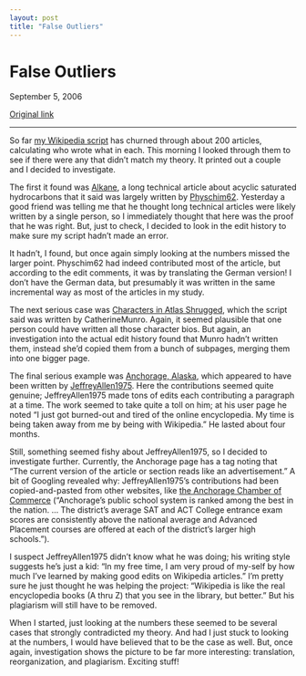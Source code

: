 ```yaml
---
layout: post
title: "False Outliers"
---
```

False Outliers
==============

September 5, 2006

[Original link](http://www.aaronsw.com/weblog/writefp)

* * * * *

So far [my Wikipedia
script](http://aaronsw.com/weblog/whowriteswikipedia) has churned
through about 200 articles, calculating who wrote what in each. This
morning I looked through them to see if there were any that didn’t match
my theory. It printed out a couple and I decided to investigate.

The first it found was [Alkane](http://en.wikipedia.org/wiki/Alkane), a
long technical article about acyclic saturated hydrocarbons that it said
was largely written by
[Physchim62](http://en.wikipedia.org/wiki/User:Physchim62). Yesterday a
good friend was telling me that he thought long technical articles were
likely written by a single person, so I immediately thought that here
was the proof that he was right. But, just to check, I decided to look
in the edit history to make sure my script hadn’t made an error.

It hadn’t, I found, but once again simply looking at the numbers missed
the larger point. Physchim62 had indeed contributed most of the article,
but according to the edit comments, it was by translating the German
version! I don’t have the German data, but presumably it was written in
the same incremental way as most of the articles in my study.

The next serious case was [Characters in Atlas
Shrugged](http://en.wikipedia.org/wiki/Characters_in_Atlas_Shrugged),
which the script said was written by CatherineMunro. Again, it seemed
plausible that one person could have written all those character bios.
But again, an investigation into the actual edit history found that
Munro hadn’t written them, instead she’d copied them from a bunch of
subpages, merging them into one bigger page.

The final serious example was [Anchorage,
Alaska](http://en.wikipedia.org/wiki/Anchorage%2C_Alaska), which
appeared to have been written by
[JeffreyAllen1975](http://en.wikipedia.org/wiki/User:JeffreyAllen1975).
Here the contributions seemed quite genuine; JeffreyAllen1975 made tons
of edits each contributing a paragraph at a time. The work seemed to
take quite a toll on him; at his user page he noted “I just got
burned-out and tired of the online encyclopedia. My time is being taken
away from me by being with Wikipedia.” He lasted about four months.

Still, something seemed fishy about JeffreyAllen1975, so I decided to
investigate further. Currently, the Anchorage page has a tag noting that
“The current version of the article or section reads like an
advertisement.” A bit of Googling revealed why: JeffreyAllen1975’s
contributions had been copied-and-pasted from other websites, like [the
Anchorage Chamber of
Commerce](http://www.anchoragechamber.org/info/relocation.htm)
(“Anchorage’s public school system is ranked among the best in the
nation. … The district’s average SAT and ACT College entrance exam
scores are consistently above the national average and Advanced
Placement courses are offered at each of the district’s larger high
schools.”).

I suspect JeffreyAllen1975 didn’t know what he was doing; his writing
style suggests he’s just a kid: “In my free time, I am very proud of
my-self by how much I’ve learned by making good edits on Wikipedia
articles.” I’m pretty sure he just thought he was helping the project:
“Wikipedia is like the real encyclopedia books (A thru Z) that you see
in the library, but better.” But his plagiarism will still have to be
removed.

When I started, just looking at the numbers these seemed to be several
cases that strongly contradicted my theory. And had I just stuck to
looking at the numbers, I would have believed that to be the case as
well. But, once again, investigation shows the picture to be far more
interesting: translation, reorganization, and plagiarism. Exciting
stuff!
